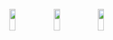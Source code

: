 <a href="https://www.instagram.com/naneunya_gun0/" target="_blank"><img src="https://img.shields.io/badge/Instagram-E4405F?style=flat-square&logo=Instagram&logoColor=white" width="15%" height="10%" margin-right="50px"/></a>
<a href="https://www.instagram.com/naneunya_gun0/" target="_blank"><img src="https://img.shields.io/badge/Instagram-E4405F?style=flat-square&logo=Instagram&logoColor=white" width="15%" height="10%"/></a>
<a href="https://www.instagram.com/naneunya_gun0/" target="_blank"><img src="https://img.shields.io/badge/Instagram-E4405F?style=flat-square&logo=Instagram&logoColor=white" width="15%" height="10%"/></a>
